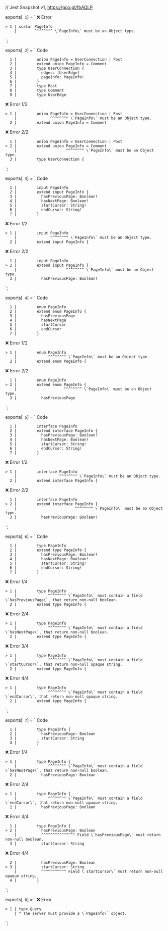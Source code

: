 // Jest Snapshot v1, https://goo.gl/fbAQLP

exports[` 1`] = `
❌ Error

    > 1 | scalar PageInfo
        |        ^^^^^^^^ \`PageInfo\` must be an Object type.
`;

exports[` 2`] = `
Code

      1 |         union PageInfo = UserConnection | Post
      2 |         extend union PageInfo = Comment
      3 |         type UserConnection {
      4 |           edges: [UserEdge]
      5 |           pageInfo: PageInfo!
      6 |         }
      7 |         type Post
      8 |         type Comment
      9 |         type UserEdge

❌ Error 1/2

    > 1 |         union PageInfo = UserConnection | Post
        |               ^^^^^^^^ \`PageInfo\` must be an Object type.
      2 |         extend union PageInfo = Comment

❌ Error 2/2

      1 |         union PageInfo = UserConnection | Post
    > 2 |         extend union PageInfo = Comment
        |                      ^^^^^^^^ \`PageInfo\` must be an Object type.
      3 |         type UserConnection {
`;

exports[` 3`] = `
Code

      1 |         input PageInfo
      2 |         extend input PageInfo {
      3 |           hasPreviousPage: Boolean!
      4 |           hasNextPage: Boolean!
      5 |           startCursor: String!
      6 |           endCursor: String!
      7 |         }

❌ Error 1/2

    > 1 |         input PageInfo
        |               ^^^^^^^^ \`PageInfo\` must be an Object type.
      2 |         extend input PageInfo {

❌ Error 2/2

      1 |         input PageInfo
    > 2 |         extend input PageInfo {
        |                      ^^^^^^^^ \`PageInfo\` must be an Object type.
      3 |           hasPreviousPage: Boolean!
`;

exports[` 4`] = `
Code

      1 |         enum PageInfo
      2 |         extend enum PageInfo {
      3 |           hasPreviousPage
      4 |           hasNextPage
      5 |           startCursor
      6 |           endCursor
      7 |         }

❌ Error 1/2

    > 1 |         enum PageInfo
        |              ^^^^^^^^ \`PageInfo\` must be an Object type.
      2 |         extend enum PageInfo {

❌ Error 2/2

      1 |         enum PageInfo
    > 2 |         extend enum PageInfo {
        |                     ^^^^^^^^ \`PageInfo\` must be an Object type.
      3 |           hasPreviousPage
`;

exports[` 5`] = `
Code

      1 |         interface PageInfo
      2 |         extend interface PageInfo {
      3 |           hasPreviousPage: Boolean!
      4 |           hasNextPage: Boolean!
      5 |           startCursor: String!
      6 |           endCursor: String!
      7 |         }

❌ Error 1/2

    > 1 |         interface PageInfo
        |                   ^^^^^^^^ \`PageInfo\` must be an Object type.
      2 |         extend interface PageInfo {

❌ Error 2/2

      1 |         interface PageInfo
    > 2 |         extend interface PageInfo {
        |                          ^^^^^^^^ \`PageInfo\` must be an Object type.
      3 |           hasPreviousPage: Boolean!
`;

exports[` 6`] = `
Code

      1 |         type PageInfo
      2 |         extend type PageInfo {
      3 |           hasPreviousPage: Boolean!
      4 |           hasNextPage: Boolean!
      5 |           startCursor: String!
      6 |           endCursor: String!
      7 |         }

❌ Error 1/4

    > 1 |         type PageInfo
        |              ^^^^^^^^ \`PageInfo\` must contain a field \`hasPreviousPage\`, that return non-null boolean.
      2 |         extend type PageInfo {

❌ Error 2/4

    > 1 |         type PageInfo
        |              ^^^^^^^^ \`PageInfo\` must contain a field \`hasNextPage\`, that return non-null boolean.
      2 |         extend type PageInfo {

❌ Error 3/4

    > 1 |         type PageInfo
        |              ^^^^^^^^ \`PageInfo\` must contain a field \`startCursor\`, that return non-null opaque string.
      2 |         extend type PageInfo {

❌ Error 4/4

    > 1 |         type PageInfo
        |              ^^^^^^^^ \`PageInfo\` must contain a field \`endCursor\`, that return non-null opaque string.
      2 |         extend type PageInfo {
`;

exports[` 7`] = `
Code

      1 |         type PageInfo {
      2 |           hasPreviousPage: Boolean
      3 |           startCursor: String
      4 |         }

❌ Error 1/4

    > 1 |         type PageInfo {
        |              ^^^^^^^^ \`PageInfo\` must contain a field \`hasNextPage\`, that return non-null boolean.
      2 |           hasPreviousPage: Boolean

❌ Error 2/4

    > 1 |         type PageInfo {
        |              ^^^^^^^^ \`PageInfo\` must contain a field \`endCursor\`, that return non-null opaque string.
      2 |           hasPreviousPage: Boolean

❌ Error 3/4

      1 |         type PageInfo {
    > 2 |           hasPreviousPage: Boolean
        |           ^^^^^^^^^^^^^^^ Field \`hasPreviousPage\` must return non-null boolean.
      3 |           startCursor: String

❌ Error 4/4

      2 |           hasPreviousPage: Boolean
    > 3 |           startCursor: String
        |           ^^^^^^^^^^^ Field \`startCursor\` must return non-null opaque string.
      4 |         }
`;

exports[` 8`] = `
❌ Error

    > 1 | type Query
        | ^ The server must provide a \`PageInfo\` object.
`;
